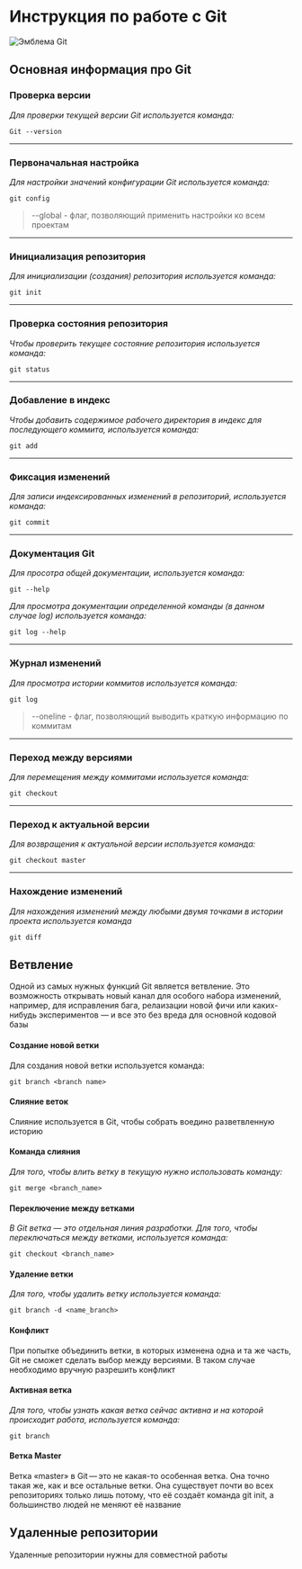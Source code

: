 # **Инструкция по работе с Git**

![Эмблема Git](git.jpg)

## Основная информация про Git

### **Проверка версии**

*Для проверки текущей версии Git используется команда:*

    Git --version

---

### **Первоначальная настройка**

*Для настройки значений конфигурации Git используется команда:*

    git config
        
>--global - флаг, позволяющий применить настройки ко всем проектам   

---

### **Инициализация репозитория**

*Для инициализации (создания) репозитория используется команда:*

    git init

---

### **Проверка состояния репозитория**

*Чтобы проверить текущее состояние репозитория используется команда:*

    git status 

---

### **Добавление в индекс**

*Чтобы добавить содержимое рабочего директория в индекс для последующего коммита, используется команда:*

    git add

---

### **Фиксация изменений**

*Для записи индексированных изменений в репозиторий, используется команда:*

    git commit

----

### **Документация Git**

*Для просотра общей документации, используется команда:*

    git --help

*Для просмотра документации определенной команды (в данном случае log) используется команда:*

    git log --help

---

### **Журнал изменений**

*Для просмотра истории коммитов используется команда:*

    git log

>--oneline - флаг, позволяющий выводить краткую информацию по коммитам

---

### **Переход между версиями**

*Для перемещения между коммитами используется команда:*

    git checkout

---

### **Переход к актуальной версии**

*Для возвращения к актуальной версии используется команда:*

    git checkout master

---

### **Нахождение изменений**

*Для нахождения изменений между любыми двумя точками в истории проекта используется команда*

    git diff

## Ветвление

Одной из самых нужных функций Git является ветвление. Это возможность открывать новый канал для особого набора изменений, например, для исправления бага, релаизации новой фичи или каких-нибудь экспериментов — и все это без вреда для основной кодовой базы

#### **Создание новой ветки**

Для создания новой ветки используется команда:

    git branch <branch name>
 
#### **Слияние веток**

Слияние используется в Git, чтобы собрать воедино разветвленную историю

#### **Команда слияния**

*Для того, чтобы влить ветку в текущую нужно использовать команду:*

    git merge <branch_name>

#### **Переключение между ветками**

*В Git ветка — это отдельная линия разработки. Для того, чтобы переключаться между ветками, используется команда:*

    git checkout <branch_name>

#### **Удаление ветки**

 *Для того, чтобы удалить ветку используется команда:*
    
    git branch -d <name_branch>

#### **Конфликт**

При попытке объединить ветки, в которых изменена одна и та же часть, Git не сможет сделать выбор между версиями. В таком случае необходимо вручную разрешить конфликт

#### **Активная ветка**

*Для того, чтобы узнать какая ветка сейчас активна и на которой происходит работа, используется команда:*

    git branch

#### **Ветка Master**

Ветка «master» в Git — это не какая-то особенная ветка. Она точно такая же, как и все остальные ветки. Она существует почти во всех репозиториях только лишь потому, что её создаёт команда git init, а большинство людей не меняют её название

## Удаленные репозитории

Удаленные репозитории нужны для совместной работы
